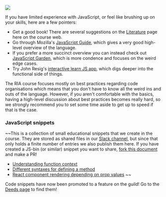 <img class="toprightimg" src="http://cursohtml5js.com/js.png"/>

If you have limited experience with JavaScript, or feel like brushing up on your skills, here are a few pointers:

*    Get a good book! There are several suggestions on the [Literature](../literature/) page here on the course web.
*    Go through Mozilla's [JavaScript Guide](https://developer.mozilla.org/en-US/docs/Web/JavaScript/Guide), which gives a very good high-level overview of the language.
*    If you prefer a more succinct overview you can instead check out [JavaScript Garden](http://bonsaiden.github.io/JavaScript-Garden/), which is more condence and focuses on the weird edge cases.
*    Try John Resig's [interactive learn JS app](http://ejohn.org/apps/learn/), which digs deeper into the functional side of things.

The RIA course focuses mostly on best practices regarding code organisations which means that you don't have to know all the weird ins and outs of the language. However, if you aren't comfortable with the basics, having a high-level discussion about best practices becomes really hard, so we strongly recommend you to set some time aside to get up to speed if that is the case.

### JavaScript snippets

~~This is a collection of small educational snippets that we create in the course. They are stored as shared files in our [Slack channel](../slack-channel), but since that only holds a finite number of entries we also publish them here. If you have created a JS-bin (or similar) snippet you want to share, [fork this document](https://github.com/krawaller/ria2015/blob/master/javascript.md) and make a PR!

*    [Understanding function context](https://jsbin.com/niwumu/edit?js,console)
*    [Different syntaxes for defining a method](https://jsbin.com/cimoke/edit?js,console)
*    [React component rendering depending on prop values](http://jsbin.com/vapomo/edit?js,output)
~~

Code snippets have now been promoted to a feature on the guild! Go to the [Deeds page](http://blog.krawaller.se/riaguild2015/#/actions/) to find them!